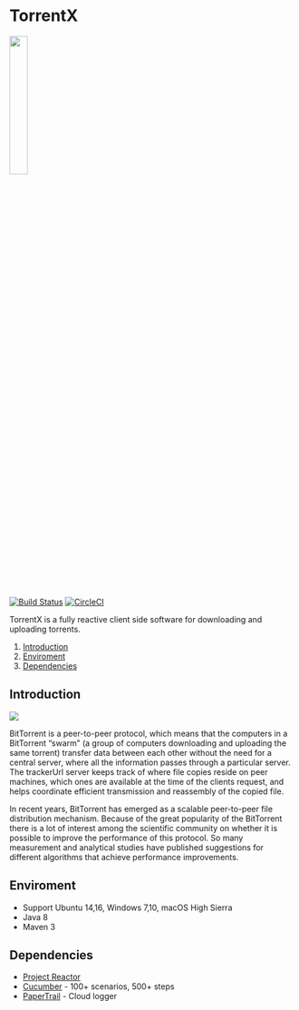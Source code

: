 # TorrentX

<img src="https://i.imgur.com/bgb8Dq7.png" height="25%"/>

[![Build Status](https://travis-ci.org/stavalfi/TorrentX.svg?branch=master)](https://travis-ci.org/stavalfi/TorrentX)
[![CircleCI](https://circleci.com/gh/stavalfi/TorrentX.svg?style=svg)](https://circleci.com/gh/stavalfi/TorrentX)

TorrentX is a fully reactive client side software for downloading and uploading torrents.

1. [Introduction](#introduction)  
2. [Enviroment](#enviroment)  
3. [Dependencies](#dependencies)  

## Introduction

![](https://i.imgur.com/mGUDESi.gif)


BitTorrent is a peer-to-peer protocol, which means that the computers in a BitTorrent “swarm” (a group of computers downloading and uploading the same torrent) transfer data between each other without the need for a central server, where all the information passes through a particular server.
The trackerUrl server keeps track of where file copies reside on peer machines, which ones are available at the time of the clients request, and helps coordinate efficient transmission and reassembly of the copied file.

In recent years, BitTorrent has emerged as a scalable peer-to-peer file distribution mechanism.
Because of the great popularity of the BitTorrent there is a lot of interest among the scientific community on whether it is possible to improve the performance of this protocol.
So many measurement and analytical studies have published suggestions for different algorithms that achieve performance improvements.


## Enviroment
* Support Ubuntu 14,16, Windows 7,10, macOS High Sierra
* Java 8
* Maven 3

## Dependencies
* [Project Reactor](https://github.com/reactor/reactor-core)
* [Cucumber](https://cucumber.io/) - 100+ scenarios, 500+ steps
* [PaperTrail](https://papertrailapp.com/) - Cloud logger
